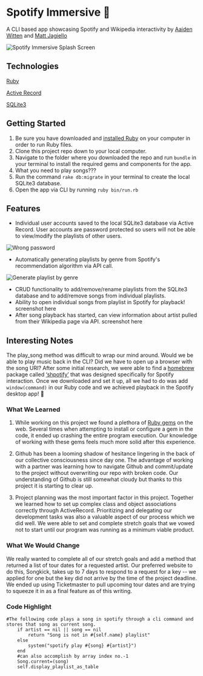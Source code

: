 # Spotify Immersive :musical_note:
A CLI based app showcasing Spotify and Wikipedia interactivity by [Aaiden Witten](https://github.com/aaidenplays) and [Matt Jagiello](https://github.com/mattjagiello)

![Spotify Immersive Splash Screen](https://github.com/mattjagiello/ruby-project-guidelines-austin-web-012720/blob/finalchanges/images/program%20splash.png)

## Technologies
[Ruby](https://www.ruby-lang.org/en/)

[Active Record](https://guides.rubyonrails.org/active_record_basics.html)

[SQLite3](https://www.sqlite.org/version3.html)

## Getting Started
1. Be sure you have downloaded and [installed Ruby](https://www.ruby-lang.org/en/documentation/installation/) on your computer in order to run Ruby files.
2. Clone this project repo down to your local computer.
3. Navigate to the folder where you downloaded the repo and run `bundle` in your terminal to install the required gems and components for the app.
4. What you need to play songs???
5. Run the command `rake db:migrate` in your terminal to create the local SQLite3 database.
6. Open the app via CLI by running `ruby bin/run.rb`

## Features
- Individual user accounts saved to the local SQLite3 database via Active Record. User accounts are password protected so users will not be able to view/modify the playlists of other users.

![Wrong password](https://raw.githubusercontent.com/mattjagiello/ruby-project-guidelines-austin-web-012720/finalchanges/images/wrong%20password.png)

- Automatically generating playlists by genre from Spotify's recommendation algorithm via API call.

![Generate playlist by genre](https://github.com/mattjagiello/ruby-project-guidelines-austin-web-012720/blob/finalchanges/images/generate%20by%20genre.png)

- CRUD functionality to add/remove/rename playlists from the SQLite3 database and to add/remove songs from individual playlists.
- Ability to open individual songs from playlist in Spotify for playback!
screenshot here
- After song playback has started, can view information about artist pulled from their Wikipedia page via API.
screenshot here

## Interesting Notes

The play_song method was difficult to wrap our mind around. Would we be able to play music back in the CLI? Did we have to open up a browser with the song URI? After some initial research, we were able to find a [homebrew](https://brew.sh/) package called [‘shpotify’](https://github.com/hnarayanan/shpotify) that was designed specifically for Spotify interaction. Once we downloaded and set it up, all we had to do was add `window(command)` in our Ruby code and we achieved playback in the Spotify desktop app! :metal:

### What We Learned

1. While working on this project we found a plethora of [Ruby gems](https://rubygems.org/) on the web. Several times when attempting to install or configure a gem in the code, it ended up crashing the entire program execution. Our knowledge of working with these gems feels much more solid after this experience.

2. Github has been a looming shadow of hesitance lingering in the back of our collective consciousness since day one. The advantage of working with a partner was learning how to navigate Github and commit/update to the project without overwriting our repo with broken code. Our understanding of Github is still somewhat cloudy but thanks to this project it is starting to clear up.

3. Project planning was the most important factor in this project. Together we learned how to set up complex class and object associations correctly through ActiveRecord. Prioritizing and delegating our development tasks was also a valuable aspect of our process which we did well. We were able to set and complete stretch goals that we vowed not to start until our program was running as a minimum viable product.

### What We Would Change

We really wanted to complete all of our stretch goals and add a method that returned a list of tour dates for a requested artist. Our preferred website to do this, Songkick, takes up to 7 days to respond to a request for a key -- we applied for one but the key did not arrive by the time of the project deadline. We ended up using Ticketmaster to pull upcoming tour dates and are trying to squeeze it in as a final feature as of this writing.

### Code Highlight
```
#The following code plays a song in spotify through a cli command and stores that song as current song.
    if artist == nil || song == nil
        return "Song is not in #{self.name} playlist"
    else
        system("spotify play #{song} #{artist}")
    end
    #can also accomplish by array index no.-1
    Song.current=(song)
    self.display_playlist_as_table
```
